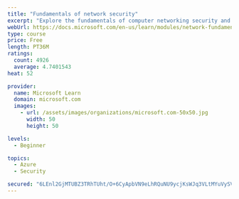 ```yaml
---
title: "Fundamentals of network security"
excerpt: "Explore the fundamentals of computer networking security and monitoring."
webUrl: https://docs.microsoft.com/en-us/learn/modules/network-fundamentals-2/
type: course
price: Free
length: PT36M
ratings:
  count: 4926
  average: 4.7401543
heat: 52

provider:
  name: Microsoft Learn
  domain: microsoft.com
  images:
    - url: /assets/images/organizations/microsoft.com-50x50.jpg
      width: 50
      height: 50

levels:
  - Beginner

topics:
  - Azure
  - Security

secured: "6LEnl2GjMTUBZ3TRhTUht/O+6CyApbVN9eLhRQuNU9ycjKsWJq3VLtMYuVySVhAE98bxyk1aCYziHUaknXwgc9ypf1cOxgG7uhlOew5QJ+PbSSXD4SWDgUouJJI6VFwcNb/gflWoeV5WPEH6wSfO2AfiBY6ogQ7OHEYZwurOSfEOQqxFqccJv/1Lhmg2yA5jrWLqLVbEZ+zxYBRoaIlMBS0gvrJqQcuku2RWuN6982bn1aj7OY0LHgVeqpEHGg0edBX1X2gfnuzU8hx/hdeUQG3VuDn80cwHNs7X+f7xJXGEJCl0ksDgZsKH+QzqwFk+lR72guBHmbcvaVRfxSD22BX6WF2LNhyxmiGIxMz9Yy090wkLlbzWR9l9kUA6vB2aVmYXNRjqXjzpBtrGdd92gEp0ITPU3YtOUZ7ulhsZR8I=;kJyRppIHiJZ9LzshFOZliA=="
---
```


